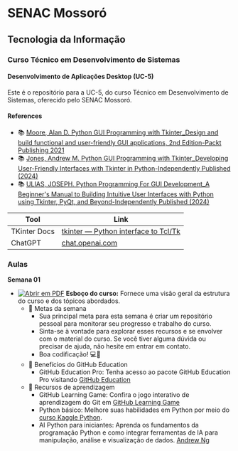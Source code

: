 # SENAC Mossoró
## Tecnologia da Informação
### Curso Técnico em Desenvolvimento de Sistemas 
#### Desenvolvimento de Aplicações Desktop (UC-5)

Este é o repositório para a UC-5, do curso Técnico em Desenvolvimento de Sistemas, oferecido pelo SENAC Mossoró.

#### References

- :books: [Moore, Alan D. Python GUI Programming with Tkinter_Design and build functional and user-friendly GUI applications, 2nd Edition-Packt Publishing 2021](https://tinyurl.com/yfzej4ec)
- :books: [Jones, Andrew  M. Python GUI Programming with Tkinter_Developing User-Friendly Interfaces with Tkinter in Python-Independently Published (2024)](https://tinyurl.com/5n7w2zy7)
- :books: [ULIAS, JOSEPH. Python Programming For GUI Development_A Beginner's Manual to Building Intuitive User Interfaces with Python using Tkinter, PyQt, and Beyond-Independently Published (2024)](https://tinyurl.com/2s3rsndm)

| Tool | Link |
|------|------|
| TKinter Docs | [tkinter — Python interface to Tcl/Tk](https://docs.python.org/3/library/tkinter.html)
| ChatGPT | [chat.openai.com](https://chat.openai.com/chat) |


### Aulas

**Semana 01**
- [![Abrir em PDF](https://img.shields.io/badge/-PDF-EC1C24?style=flat-square&logo=adobeacrobatreader)](link) **Esboço do curso:** Fornece uma visão geral da estrutura do curso e dos tópicos abordados.
  - 🎯 Metas da semana
    - Sua principal meta para esta semana é criar um repositório pessoal para monitorar seu progresso e trabalho do curso.
    - Sinta-se à vontade para explorar esses recursos e se envolver com o material do curso. Se você tiver alguma dúvida ou precisar de ajuda, não hesite em entrar em contato.
    - Boa codificação! 💻🚀
  - 🎉 Benefícios do GitHub Education
      - GitHub Education Pro: Tenha acesso ao pacote GitHub Education Pro visitando [GitHub Education](https://education.github.com/pack)
  - 📖 Recursos de aprendizagem
      - GitHub Learning Game: Confira o jogo interativo de aprendizagem do Git em [GitHub Learning Game](https://learngitbranching.js.org/)
      - Python básico: Melhore suas habilidades em Python por meio do [curso Kaggle Python](https://www.kaggle.com/learn/python).
      - AI Python para iniciantes: Aprenda os fundamentos da programação Python e como integrar ferramentas de IA para manipulação, análise e visualização de dados. [Andrew Ng](https://www.deeplearning.ai/short-courses/ai-python-for-beginners/)
